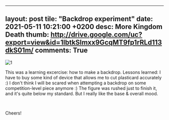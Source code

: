 
---
layout: post
tile: "Backdrop experiment"
date: 2021-05-11 10:21:00 +0200
desc: More Kingdom Death
thumb: http://drive.google.com/uc?export=view&id=1lbtkSImxx9GcqMT9fp1rRLd113dkS01m/
comments: True
---

![1](http://drive.google.com/uc?export=view&id=1lUrhsJ09zJLiFEZZYNM5uZpFStL1yKUj)	

This was a learning excercise: how to make a backdrop. Lessons learned: I have to buy some kind of device that allows me to cut plasticard accurately :)
I don't think I will be scared when attempting a backdrop on some competition-level piece anymore :)
The figure was rushed just to finish it, and it's quite below my standard. But I really like the base & overall mood.

&nbsp;&nbsp;&nbsp;&nbsp;&nbsp;&nbsp;&nbsp;&nbsp;


Cheers!

